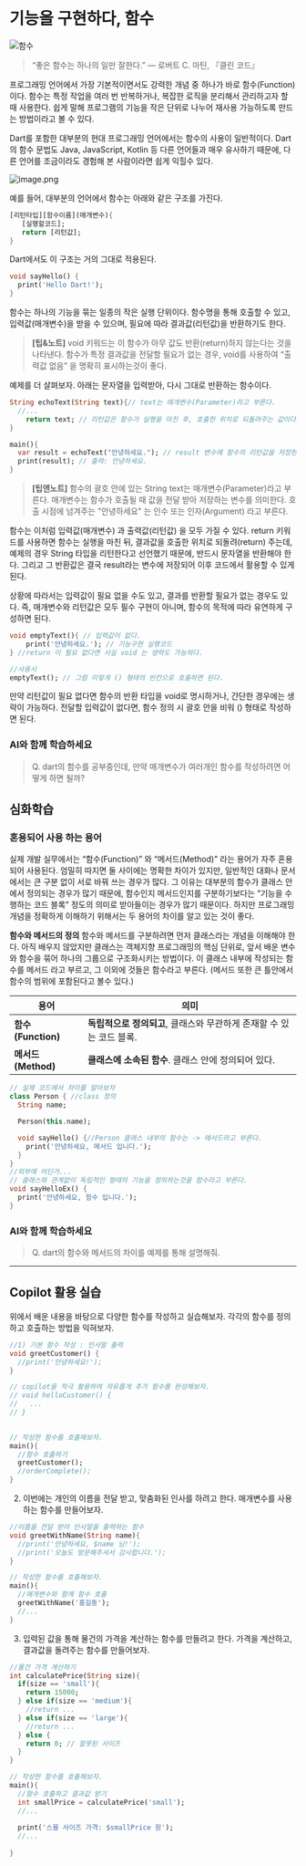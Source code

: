 # 기능을 구현하다, 함수


![함수](../../images/02_10_main.png)


>“좋은 함수는 하나의 일만 잘한다.” — 로버트 C. 마틴, 『클린 코드』



프로그래밍 언어에서 가장 기본적이면서도 강력한 개념 중 하나가 바로 함수(Function)이다. 함수는 특정 작업을 여러 번 반복하거나, 복잡한 로직을 분리해서 관리하고자 할 때 사용한다. 쉽게 말해 프로그램의 기능을 작은 단위로 나누어 재사용 가능하도록 만드는 방법이라고 볼 수 있다.

Dart를 포함한 대부분의 현대 프로그래밍 언어에서는 함수의 사용이 일반적이다. Dart의 함수 문법도 Java, JavaScript, Kotlin 등 다른 언어들과 매우 유사하기 때문에, 다른 언어를 조금이라도 경험해 본 사람이라면 쉽게 익힐수 있다.

![image.png](attachment:c06902af-d835-4a19-a39d-abf496f00790:image.png)

예를 들어, 대부분의 언어에서 함수는 아래와 같은 구조를 가진다.

```dart
[리턴타입][함수이름](매개변수){
   [실행할코드];
   return [리턴값];
}
```

Dart에서도 이 구조는 거의 그대로 적용된다.

```dart
void sayHello() {
  print('Hello Dart!');
}
```

함수는 하나의 기능을 묶는 일종의 작은 실행 단위이다. 함수명을 통해 호출할 수 있고, 입력값(매개변수)을 받을 수 있으며, 필요에 따라 결과값(리턴값)을 반환하기도 한다.

>**[팁&노트]**
void 키워드는 이 함수가 아무 값도 반환(return)하지 않는다는 것을 나타낸다. 함수가 특정 결과값을 전달할 필요가 없는 경우, void를 사용하여 “출력값 없음” 을 명확히 표시하는것이 좋다.

예제를 더 살펴보자. 아래는 문자열을 입력받아, 다시 그대로 반환하는 함수이다.

```dart
String echoText(String text){// text는 매개변수(Parameter)라고 부른다.
  //...
	return text; // 리턴값은 함수가 실행을 마친 후, 호출한 위치로 되돌려주는 값이다.
}
```
```dart
main(){
  var result = echoText("안녕하세요."); // result 변수에 함수의 리턴값을 저장한다.
  print(result); // 출력: 안녕하세요.
}
```

>**[팁앤노트]** 
함수의 괄호 안에 있는 String text는 매개변수(Parameter)라고 부른다. 매개변수는 함수가 호출될 때 값을 전달 받아 저장하는 변수를 의미한다. 호출 시점에 넘겨주는 "안녕하세요" 는 인수 또는 인자(Argument) 라고 부른다.

함수는 이처럼 입력값(매개변수) 과 출력값(리턴값) 을 모두 가질 수 있다. return 키워드를 사용하면 함수는 실행을 마친 뒤, 결과값을 호출한 위치로 되돌려(return) 주는데, 예제의 경우 String 타입을 리턴한다고 선언했기 때문에, 반드시 문자열을 반환해야 한다. 그리고 그 반환값은 결국 result라는 변수에 저장되어 이후 코드에서 활용할 수 있게 된다. 

상황에 따라서는 입력값이 필요 없을 수도 있고, 결과를 반환할 필요가 없는 경우도 있다. 즉, 매개변수와 리턴값은 모두 필수 구현이 아니며, 함수의 목적에 따라 유연하게 구성하면 된다.

```dart
void emptyText(){ // 입력값이 없다.
	print('안녕하세요.'); // 기능구현 실행코드
} //return 이 필요 없다면 사실 void 는 생략도 가능하다.
```

```dart
//사용시
emptyText(); // 그럼 이렇게 () 형태의 빈칸으로 호출하면 된다.
```

만약 리턴값이 필요 없다면 함수의 반환 타입을 void로 명시하거나, 간단한 경우에는 생략이 가능하다. 전달할 입력값이 없다면, 함수 정의 시 괄호 안을 비워 () 형태로 작성하면 된다.

### AI와 함께 학습하세요
> Q. dart의 함수를 공부중인데, 만약 매개변수가 여러개인 함수를 작성하려면 어떻게 하면 될까?


## 심화학습

### 혼용되어 사용 하는 용어
실제 개발 실무에서는 “함수(Function)” 와 “메서드(Method)” 라는 용어가 자주 혼용되어 사용된다. 엄밀히 따지면 둘 사이에는 명확한 차이가 있지만, 일반적인 대화나 문서에서는 큰 구분 없이 서로 바꿔 쓰는 경우가 많다. 그 이유는 대부분의 함수가 클래스 안에서 정의되는 경우가 많기 때문에, 함수인지 메서드인지를 구분하기보다는 “기능을 수행하는 코드 블록” 정도의 의미로 받아들이는 경우가 많기 때문이다. 하지만 프로그래밍 개념을 정확하게 이해하기 위해서는 두 용어의 차이를 알고 있는 것이 좋다.

**함수와 메서드의 정의**
함수와 메서드를 구분하려면 먼저 클래스라는 개념을 이해해야 한다. 아직 배우지 않았지만 클래스는 객체지향 프로그래밍의 핵심 단위로, 앞서 배운 변수와 함수을 묶어 하나의 그룹으로 구조화시키는 방법이다. 이 클래스 내부에 작성되는 함수를 메서드 라고 부르고, 그 이외에 것들은 함수라고 부른다. (메서드 또한 큰 틀안에서 함수의 범위에 포함된다고 볼수 있다.)


<table>
  <thead>
    <tr>
      <th><strong>용어</strong></th>
      <th><strong>의미</strong></th>
    </tr>
  </thead>
  <tbody>
    <tr>
      <td><strong>함수 (Function)</strong></td>
      <td><strong>독립적으로 정의되고</strong>, 클래스와 무관하게 존재할 수 있는 코드 블록.</td>
    </tr>
    <tr>
      <td><strong>메서드 (Method)</strong></td>
      <td><strong>클래스에 소속된 함수</strong>. 클래스 안에 정의되어 있다.</td>
    </tr>
  </tbody>
</table>


```dart
// 실제 코드에서 차이를 알아보자
class Person { //class 정의
  String name;

  Person(this.name);

  void sayHello() {//Person 클래스 내부의 함수는 -> 메서드라고 부른다.
    print('안녕하세요, 메서드 입니다.');
  }
}
//외부에 어딘가...
// 클래스와 관계없이 독립적인 형태의 기능을 정의하는것을 함수라고 부른다.
void sayHelloEx() {
  print('안녕하세요, 함수 입니다.');
}
```


### AI와 함께 학습하세요
>Q. dart의 함수와 메서드의 차이를 예제를 통해 설명해줘.


---
## Copilot 활용 실습

위에서 배운 내용을 바탕으로 다양한 함수를 작성하고 실습해보자. 각각의 함수를 정의하고 호출하는 방법을 익혀보자.

```dart
//1) 기본 함수 작성 : 인사말 출력
void greetCustomer() {
  //print('안녕하세요!'); 
}

// copilot을 적극 활용하여 자유롭게 추가 함수를 완성해보자.
// void helloCustomer() {
//   ...
// }
  

// 작성한 함수를 호출해보자.
main(){
  //함수 호출하기
  greetCustomer();
  //orderComplete();
}
```


2) 이번에는 개인의 이름을 전달 받고, 맞춤화된 인사를 하려고 한다. 매개변수를 사용하는 함수를 만들어보자.

```dart
//이름을 전달 받아 인사말을 출력하는 함수
void greetWithName(String name){
  //print('안녕하세요, $name 님!');
  //print('오늘도 방문해주셔서 감사합니다.');
}

// 작성한 함수를 호출해보자.
main(){
  //매개변수와 함께 함수 호출
  greetWithName('홍길동');
  //...
}
```

3) 입력된 값을 통해 물건의 가격을 계산하는 함수를 만들려고 한다. 가격을 계산하고, 결과값을 돌려주는 함수를 만들어보자.

```dart
//물건 가격 계산하기
int calculatePrice(String size){
  if(size == 'small'){
    return 15000;
  } else if(size == 'medium'){
    //return ...
  } else if(size == 'large'){
    //return ...
  } else {
    return 0; // 잘못된 사이즈
  }
}

// 작성한 함수를 호출해보자.
main(){
  //함수 호출하고 결과값 받기
  int smallPrice = calculatePrice('small');
  //...
  
  print('스몰 사이즈 가격: $smallPrice 원');
  //...
  
}
```